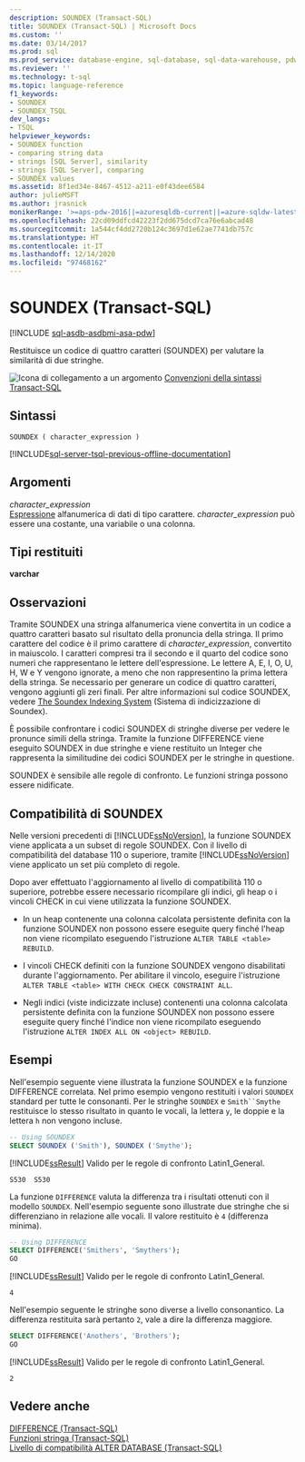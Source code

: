 ```yaml
---
description: SOUNDEX (Transact-SQL)
title: SOUNDEX (Transact-SQL) | Microsoft Docs
ms.custom: ''
ms.date: 03/14/2017
ms.prod: sql
ms.prod_service: database-engine, sql-database, sql-data-warehouse, pdw
ms.reviewer: ''
ms.technology: t-sql
ms.topic: language-reference
f1_keywords:
- SOUNDEX
- SOUNDEX_TSQL
dev_langs:
- TSQL
helpviewer_keywords:
- SOUNDEX function
- comparing string data
- strings [SQL Server], similarity
- strings [SQL Server], comparing
- SOUNDEX values
ms.assetid: 8f1ed34e-8467-4512-a211-e0f43dee6584
author: julieMSFT
ms.author: jrasnick
monikerRange: '>=aps-pdw-2016||=azuresqldb-current||=azure-sqldw-latest||>=sql-server-2016||>=sql-server-linux-2017||=azuresqldb-mi-current'
ms.openlocfilehash: 22cd09ddfcd42223f2dd675dcd7ca76e6abcad48
ms.sourcegitcommit: 1a544cf4dd2720b124c3697d1e62ae7741db757c
ms.translationtype: HT
ms.contentlocale: it-IT
ms.lasthandoff: 12/14/2020
ms.locfileid: "97468162"
---
```

# <a name="soundex-transact-sql"></a>SOUNDEX (Transact-SQL)
[!INCLUDE [sql-asdb-asdbmi-asa-pdw](../../includes/applies-to-version/sql-asdb-asdbmi-asa-pdw.md)]

  Restituisce un codice di quattro caratteri (SOUNDEX) per valutare la similarità di due stringhe.  
  
 ![Icona di collegamento a un argomento](../../database-engine/configure-windows/media/topic-link.gif "Icona di collegamento a un argomento") [Convenzioni della sintassi Transact-SQL](../../t-sql/language-elements/transact-sql-syntax-conventions-transact-sql.md)  
  
## <a name="syntax"></a>Sintassi  
  
```syntaxsql
SOUNDEX ( character_expression )  
```  
  
[!INCLUDE[sql-server-tsql-previous-offline-documentation](../../includes/sql-server-tsql-previous-offline-documentation.md)]

## <a name="arguments"></a>Argomenti
 *character_expression*  
 [Espressione](../../t-sql/language-elements/expressions-transact-sql.md) alfanumerica di dati di tipo carattere. *character_expression* può essere una costante, una variabile o una colonna.  
  
## <a name="return-types"></a>Tipi restituiti  
 **varchar**  
  
## <a name="remarks"></a>Osservazioni  
 Tramite SOUNDEX una stringa alfanumerica viene convertita in un codice a quattro caratteri basato sul risultato della pronuncia della stringa. Il primo carattere del codice è il primo carattere di *character_expression*, convertito in maiuscolo. I caratteri compresi tra il secondo e il quarto del codice sono numeri che rappresentano le lettere dell'espressione. Le lettere A, E, I, O, U, H, W e Y vengono ignorate, a meno che non rappresentino la prima lettera della stringa. Se necessario per generare un codice di quattro caratteri, vengono aggiunti gli zeri finali. Per altre informazioni sul codice SOUNDEX, vedere [The Soundex Indexing System](https://www.archives.gov/research/census/soundex.html) (Sistema di indicizzazione di Soundex).  
  
 È possibile confrontare i codici SOUNDEX di stringhe diverse per vedere le pronunce simili della stringa. Tramite la funzione DIFFERENCE viene eseguito SOUNDEX in due stringhe e viene restituito un Integer che rappresenta la similitudine dei codici SOUNDEX per le stringhe in questione.  
  
 SOUNDEX è sensibile alle regole di confronto. Le funzioni stringa possono essere nidificate.  
  
## <a name="soundex-compatibility"></a>Compatibilità di SOUNDEX  
 Nelle versioni precedenti di [!INCLUDE[ssNoVersion](../../includes/ssnoversion-md.md)], la funzione SOUNDEX viene applicata a un subset di regole SOUNDEX. Con il livello di compatibilità del database 110 o superiore, tramite [!INCLUDE[ssNoVersion](../../includes/ssnoversion-md.md)] viene applicato un set più completo di regole.  
  
 Dopo aver effettuato l'aggiornamento al livello di compatibilità 110 o superiore, potrebbe essere necessario ricompilare gli indici, gli heap o i vincoli CHECK in cui viene utilizzata la funzione SOUNDEX.  
  
-   In un heap contenente una colonna calcolata persistente definita con la funzione SOUNDEX non possono essere eseguite query finché l'heap non viene ricompilato eseguendo l'istruzione `ALTER TABLE <table> REBUILD`.  
  
-   I vincoli CHECK definiti con la funzione SOUNDEX vengono disabilitati durante l'aggiornamento. Per abilitare il vincolo, eseguire l'istruzione `ALTER TABLE <table> WITH CHECK CHECK CONSTRAINT ALL`.  
  
-   Negli indici (viste indicizzate incluse) contenenti una colonna calcolata persistente definita con la funzione SOUNDEX non possono essere eseguite query finché l'indice non viene ricompilato eseguendo l'istruzione `ALTER INDEX ALL ON <object> REBUILD`.  
  
## <a name="examples"></a>Esempi  
 Nell'esempio seguente viene illustrata la funzione SOUNDEX e la funzione DIFFERENCE correlata. Nel primo esempio vengono restituiti i valori `SOUNDEX` standard per tutte le consonanti. Per le stringhe `SOUNDEX` e `Smith``Smythe` restituisce lo stesso risultato in quanto le vocali, la lettera `y`, le doppie e la lettera `h` non vengono incluse.  
  
```sql
-- Using SOUNDEX  
SELECT SOUNDEX ('Smith'), SOUNDEX ('Smythe');  
```  
  
 [!INCLUDE[ssResult](../../includes/ssresult-md.md)] Valido per le regole di confronto Latin1_General.  
  
```  
S530  S530    
```  
  
 La funzione `DIFFERENCE` valuta la differenza tra i risultati ottenuti con il modello `SOUNDEX`. Nell'esempio seguente sono illustrate due stringhe che si differenziano in relazione alle vocali. Il valore restituito è `4` (differenza minima).  
  
```sql
-- Using DIFFERENCE  
SELECT DIFFERENCE('Smithers', 'Smythers');  
GO  
```  
  
 [!INCLUDE[ssResult](../../includes/ssresult-md.md)] Valido per le regole di confronto Latin1_General.  
  
```  
4             
```  
  
 Nell'esempio seguente le stringhe sono diverse a livello consonantico. La differenza restituita sarà pertanto `2`, vale a dire la differenza maggiore.  
  
```sql
SELECT DIFFERENCE('Anothers', 'Brothers');  
GO  
```  
  
 [!INCLUDE[ssResult](../../includes/ssresult-md.md)] Valido per le regole di confronto Latin1_General.  
  
```  
2             
```  
  
## <a name="see-also"></a>Vedere anche  
 [DIFFERENCE &#40;Transact-SQL&#41;](../../t-sql/functions/difference-transact-sql.md)   
 [Funzioni stringa &#40;Transact-SQL&#41;](../../t-sql/functions/string-functions-transact-sql.md)   
 [Livello di compatibilità ALTER DATABASE &#40;Transact-SQL&#41;](../../t-sql/statements/alter-database-transact-sql-compatibility-level.md)  
  
  

